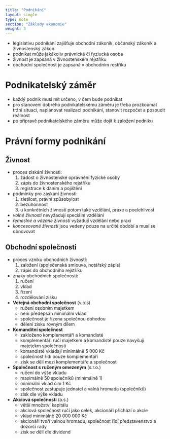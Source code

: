 ```yaml
---
title: "Podnikání"
layout: single
type: note
section: "Základy ekonomie"
weight: 3
---
```

- legislativu podnikání zajišťuje obchodní zákoník, občanský zákoník a živnostenský zákon
- podnikat může jakákoliv právnická či fyziucká osoba
- živnost je zapsaná v živnostenském rejstříku
- obchodní společnost je zapsaná v obchodním restříku
# Podnikatelský záměr
- každý podnik musí mít určeno, v čem bude podnikat
- pro stanovení dobrého podnikatelskému záměru je třeba prozkoumat tržní situaci, naplánovat realizaci podnikání, stanovit rozpočet a posoudit reálnost
- po přípravě podnikatelského záměru může dojít k založení podniku
# Právní formy podnikání
## Živnost
- proces získání živnosti:
    1. žádost o živnostenské oprávnění fyzické osoby
    2. zápis do živnostenského rejstříku
    3. registrace k daním a pojištění
- podmínky pro záskání živnosti:
    1. zletilost, právní způsobylost
    2. bezúhonnost
    3. u konkrétních živností potom také vzdělání, praxe a poelehlivost
- *volné živnosti* nevyžadují speciální vzdělání
- *řemeslné a vázané živnosti* vyžadují vzdělání nebo praxi
- *koncesované živnosti* jsou vedeny pouze na určité období a musí se obnovovat
## Obchodní společnosti
- proces vzniku obchodních živností:
    1. založení (společenská smlouva, notářský zápis)
    2. zápis do obchodního rejstříku
- znaky obchodních společností:
    1. ručení
    2. vklad
    3. řízení
    4. rozdělování zisku
- **Veřejná obchodní společnost** (v.o.s)
    - ručení osobním majetkem
    - není předepsán minimální vklad
    - společnost je řízena společnou dohodou
    - dělení zisku rovným dílem
- **Komanditní společnost**
    - zakloženo komplementáři a komandisté
    - komplementáři ručí majetkem a komandisté pouze navyšují majetekm společnosti
    - komandisté vkládají minimálně 5 000 Kč
    - společnost řídí pouze komplementáři
    - zisk se dělí mezi komplementáře a společnost
- **Společnost s ručeným omezeným** (s.r.o.)
    - ručení do výše vkladu
    - maximálně 50 společníků (minimálně 1)
    - minimální vklad činí 1 Kč
    - společnost zastupuje jednatel a valná hromada (společníků)
    - zisk dle výše vkladu
- **Akciová společnosti** (a.s.)
    - větší množství kapitálu
    - akciová společnost ručí jako celek, akcionáři přichází o akcie
    - vklad minimálně 20 000 000 Kč
    - akcionáři tvoří valnou hromadu, společnost řídí představenstvo a dozorčí rady
    - zisk se dělí dle dividend